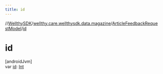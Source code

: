 ```yaml
---
title: id
---
```

//[WellthySDK](../../../index.html)/[wellthy.care.wellthysdk.data.magazine](../index.html)/[ArticleFeedbackRequestModel](index.html)/[id](id.html)



# id



[androidJvm]\
var [id](id.html): [Int](https://kotlinlang.org/api/latest/jvm/stdlib/kotlin/-int/index.html)




